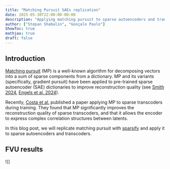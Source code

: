 ```yaml
---
title: "Matching Pursuit SAEs replication"
date: 2025-05-30T22:00:00-00:00
description: "Applying matching pursuit to sparse autoencoders and transcoders"
author: ["Stepan Shabalin", "Gonçalo Paulo"]
ShowToc: true
mathjax: true
draft: false
---
```



## Introduction

[Matching pursuit](https://en.wikipedia.org/wiki/Matching_pursuit) (MP) is a well-known algorithm for decomposing vectors into a sum of sparse components from a dictionary. MP and its variants (specifically, gradient pursuit) have been applied to pre-trained sparse autoencoder (SAE) dictionaries to improve reconstruction quality (see [Smith 2024](https://www.alignmentforum.org/posts/C5KAZQib3bzzpeyrg/progress-update-1-from-the-gdm-mech-interp-team-full-update#Replacing_SAE_Encoders_with_Inference_Time_Optimisation), [Engels et al. 2024](https://arxiv.org/abs/2410.14670)).

Recently, [Costa et al.](https://arxiv.org/abs/2506.03093) published a paper applying MP to sparse transcoders during training. They found that MP significantly improves the reconstruction quality of sparse transcoders, and that it allows the encoder to express complex correlation structures between latents.

In this blog post, we will replicate matching pursuit with [sparsify](https://github.com/EleutherAI/sparsify) and apply it to sparse autoencoders and transcoders.

## FVU results

![]
